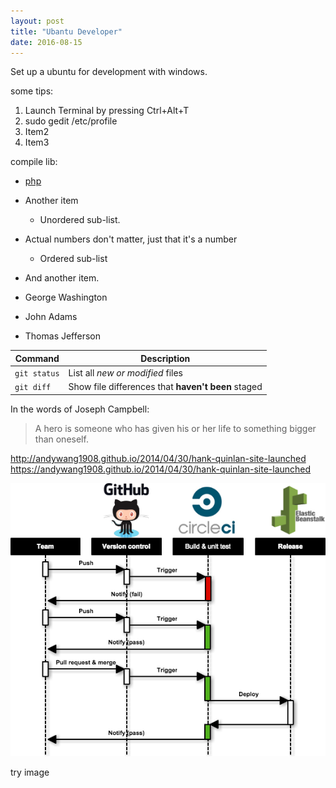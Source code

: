 ```yaml
---
layout: post
title: "Ubantu Developer"
date: 2016-08-15
---
```


Set up a ubuntu for development with windows.
	
some tips:

1. Launch Terminal by pressing Ctrl+Alt+T
2. sudo gedit /etc/profile
4. Item2
2. Item3

compile lib:

- [php](http://jekyllrb.com)
- Another item
  * Unordered sub-list. 
- Actual numbers don't matter, just that it's a number
  * Ordered sub-list
- And another item.

- George Washington
- John Adams
- Thomas Jefferson	



| Command | Description |
| --- | --- |
| `git status` | List all *new or modified* files |
| `git diff` | Show file differences that **haven't been** staged |


In the words of Joseph Campbell:

> A hero is someone who has given his or her life to something bigger than oneself. 

http://andywang1908.github.io/2014/04/30/hank-quinlan-site-launched
https://andywang1908.github.io/2014/04/30/hank-quinlan-site-launched

<img src='/images/2016-08-04-CI.png'/>

try image
